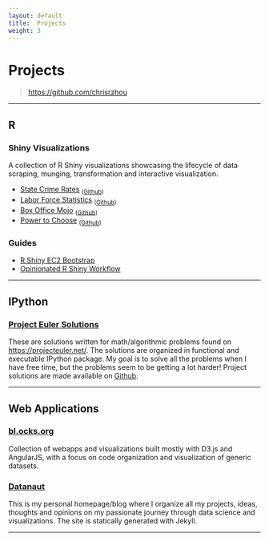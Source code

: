 ```yaml
---
layout: default
title:  Projects
weight: 3
---
```


# Projects
>   <https://github.com/chrisrzhou>

------

## R
### Shiny Visualizations
A collection of R Shiny visualizations showcasing the lifecycle of data scraping, munging, transformation and 
interactive visualization.
-   [State Crime Rates][r-example1-ec2] <sub>([Github][r-example1-github])</sub>
-   [Labor Force Statistics][r-example2-ec2] <sub>([Github][r-example2-github])</sub>
-   [Box Office Mojo][r-example3-ec2] <sub>([Github][r-example3-github])</sub>
-   [Power to Choose][r-example4-ec2] <sub>([Github][r-example4-github])</sub>

### Guides
-   [R Shiny EC2 Bootstrap][r-guide-ec2-bootstrap]
-   [Opinionated R Shiny Workflow][r-guide-shiny-workflow]

------

## IPython
### [Project Euler Solutions][euler-nbviewer]
These are solutions written for math/algorithmic problems found on <https://projecteuler.net/>.  The solutions are 
organized in functional and executable IPython package.  My goal is to solve all the problems when I have free time, 
but the problems seem to be getting a lot harder!  Project solutions are made available on [Github][euler-github].

------

## Web Applications
### [bl.ocks.org][]
Collection of webapps and visualizations built mostly with D3.js and AngularJS, with a focus on code organization and
visualization of generic datasets.


### [Datanaut][]
This is my personal homepage/blog where I organize all my projects, ideas, thoughts and opinions on my passionate 
journey through data science and visualizations.  The site is statically generated with Jekyll.

------


<!-- web application links -->
[bl.ocks.org]: http://bl.ocks.org/chrisrzhou
[Datanaut]: http://chrisrzhou.datanaut.io/

<!-- r links -->
[r-example1-ec2]: http://shiny.vis.datanaut.io/StateCrimeRates/
[r-example2-ec2]: http://shiny.vis.datanaut.io/LaborForceStatistics/
[r-example3-ec2]: http://shiny.vis.datanaut.io/BoxOfficeMojo/
[r-example4-ec2]: http://shiny.vis.datanaut.io/PowerToChoose/
[r-example1-github]: https://github.com/chrisrzhou/RShiny-StateCrimeRates
[r-example2-github]: https://github.com/chrisrzhou/RShiny-LaborForceStatistics
[r-example3-github]: https://github.com/chrisrzhou/RShiny-BoxOfficeMojo
[r-example4-github]: https://github.com/chrisrzhou/RShiny-PowerToChoose
[r-guide-ec2-bootstrap]: https://github.com/chrisrzhou/RShiny-EC2Bootstrap
[r-guide-shiny-workflow]: https://github.com/chrisrzhou/RShiny-EC2Bootstrap

<!-- python links -->
[euler-nbviewer]: http://nbviewer.ipython.org/github/chrisrzhou/nbEuler/blob/master/notebooks/notebook_001.ipynb
[euler-github]: https://github.com/chrisrzhou/nbEuler
